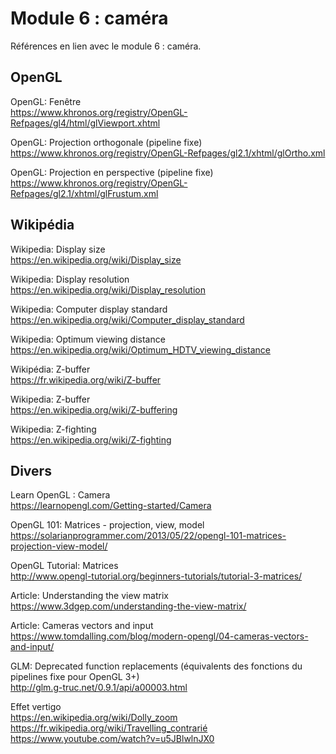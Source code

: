 # Module 6 : caméra

Références en lien avec le module 6 : caméra.

## OpenGL

OpenGL: Fenêtre  
https://www.khronos.org/registry/OpenGL-Refpages/gl4/html/glViewport.xhtml

OpenGL: Projection orthogonale (pipeline fixe)  
https://www.khronos.org/registry/OpenGL-Refpages/gl2.1/xhtml/glOrtho.xml

OpenGL: Projection en perspective (pipeline fixe)  
https://www.khronos.org/registry/OpenGL-Refpages/gl2.1/xhtml/glFrustum.xml

## Wikipédia

Wikipedia: Display size  
https://en.wikipedia.org/wiki/Display_size

Wikipedia: Display resolution  
https://en.wikipedia.org/wiki/Display_resolution

Wikipedia: Computer display standard  
https://en.wikipedia.org/wiki/Computer_display_standard

Wikipedia: Optimum viewing distance  
https://en.wikipedia.org/wiki/Optimum_HDTV_viewing_distance

Wikipédia: Z-buffer  
https://fr.wikipedia.org/wiki/Z-buffer

Wikipedia: Z-buffer  
https://en.wikipedia.org/wiki/Z-buffering

Wikipedia: Z-fighting  
https://en.wikipedia.org/wiki/Z-fighting

## Divers

Learn OpenGL : Camera  
https://learnopengl.com/Getting-started/Camera

OpenGL 101: Matrices - projection, view, model  
https://solarianprogrammer.com/2013/05/22/opengl-101-matrices-projection-view-model/

OpenGL Tutorial: Matrices  
http://www.opengl-tutorial.org/beginners-tutorials/tutorial-3-matrices/

Article: Understanding the view matrix  
https://www.3dgep.com/understanding-the-view-matrix/

Article: Cameras vectors and input  
https://www.tomdalling.com/blog/modern-opengl/04-cameras-vectors-and-input/

GLM: Deprecated function replacements (équivalents des fonctions du pipelines fixe pour OpenGL 3+)  
http://glm.g-truc.net/0.9.1/api/a00003.html

Effet vertigo  
https://en.wikipedia.org/wiki/Dolly_zoom  
https://fr.wikipedia.org/wiki/Travelling_contrarié  
https://www.youtube.com/watch?v=u5JBlwlnJX0

